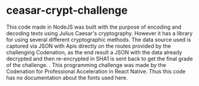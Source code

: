 # ceasar-crypt-challenge
This code made in NodeJS was built with the purpose of encoding and decoding texts using Julius Caesar's cryptography. However it has a library for using several different cryptographic methods. The data source used is captured via JSON with Apis directly on the routes provided by the challenging Codenation, as the end result a JSON with the data already decrypted and then re-encrypted in SHA1 is sent back to get the final grade of the challenge. . This programming challenge was made by the Codenation for Professional Acceleration in React Native. Thus this code has no documentation about the fonts used here.
